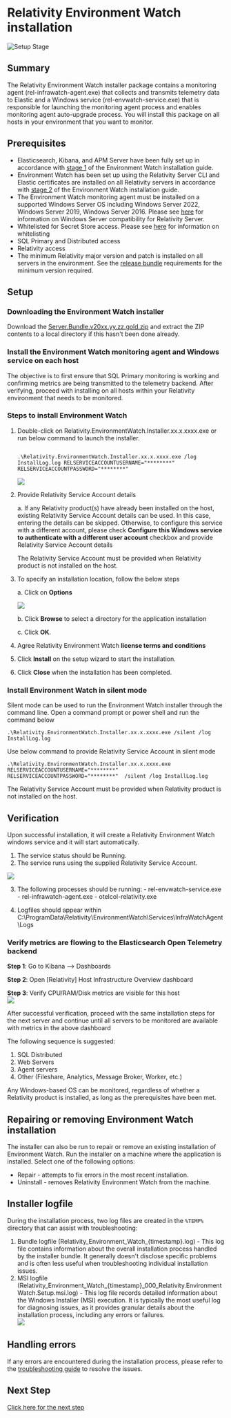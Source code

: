 # Relativity Environment Watch installation

![Setup Stage](../resources/stage_environmentwatch.png)

## Summary
The Relativity Environment Watch installer package contains a monitoring agent (rel-infrawatch-agent.exe) that collects and transmits telemetry data to Elastic and a Windows service (rel-envwatch-service.exe) that is responsible for launching the monitoring agent process and enables monitoring agent auto-upgrade process. You will install this package on all hosts in your environment that you want to monitor.

## Prerequisites

- Elasticsearch, Kibana, and APM Server have been fully set up in accordance with [stage 1](/docs/elasticsearch_setup.md) of the Environment Watch installation guide.
- Environment Watch has been set up using the Relativity Server CLI and Elastic certificates are installed on all Relativity servers in accordance with [stage 2](/docs/cli_environmentwatch_setup.md) of the Environment Watch installation guide.
- The Environment Watch monitoring agent must be installed on a supported Windows Server OS including Windows Server 2022, Windows Server 2019, Windows Server 2016. Please see [here](https://help.relativity.com/Server2024/Content/Installing_and_Upgrading/System_requirements/Compatibility_matrix.htm#Relativitysystemrequirementsmatrix) for information on Windows Server compatibility for Relativity Server.
- Whitelisted for Secret Store access. Please see [here](https://help.relativity.com/Server2024/Content/System_Guides/Secret_Store/Secret_Store.htm#Configuringclients) for information on whitelisting
- SQL Primary and Distributed access
- Relativity access
- The minimum Relativity major version and patch is installed on all servers in the environment. See the [release bundle](https://github.com/relativitydev/server-bundle-release/releases) requirements for the minimum version required.

## Setup

### Downloading the Environment Watch installer

Download the [Server.Bundle.v20xx.yy.zz.gold.zip](https://github.com/relativitydev/server-bundle-release/releases) and extract the ZIP contents to a local directory if this hasn't been done already.

### Install the Environment Watch monitoring agent and Windows service on each host

The objective is to first ensure that SQL Primary monitoring is working and confirming metrics are being transmitted to the telemetry backend. After verifying, proceed with installing on all hosts within your Relativity environment that needs to be monitored.

### Steps to install Environment Watch

1. Double-click on Relativity.EnvironmentWatch.Installer.xx.x.xxxx.exe or run below command to launch the installer.<br/>
   
	```

	.\Relativity.EnvironmentWatch.Installer.xx.x.xxxx.exe /log InstallLog.log RELSERVICEACCOUNTUSERNAME="********" RELSERVICEACCOUNTPASSWORD="********"

	```
	![](../resources/Installer_welcome.png)

2. Provide Relativity Service Account details
   
	a. If any Relativity product(s) have already been installed on the host, existing Relativity Service Account details can be used. In this case, entering the details can be skipped. Otherwise, to configure this service with a different account, please check **Configure this Windows service to authenticate with a different user account** checkbox and provide Relativity Service Account details


    <div class="note">The Relativity Service Account must be provided when Relativity product is not installed on the host.</div>

3. To specify an installation location, follow the below steps
 
    a. Click on **Options**

	![](../resources/Installer_diff_location.png)

	b. Click **Browse** to select a directory for the application installation

	c. Click **OK**.

5. Agree Relativity Environment Watch **license terms and conditions**
6. Click **Install** on the setup wizard to start the installation.
7. Click **Close** when the installation has been completed.

### Install Environment Watch in silent mode

Silent mode can be used to run the Environment Watch installer through the command line. Open a command prompt or power shell and run the command below

```
.\Relativity.EnvironmentWatch.Installer.xx.x.xxxx.exe /silent /log InstallLog.log

```

Use below command to provide Relativity Service Account in silent mode  

```
.\Relativity.EnvironmentWatch.Installer.xx.x.xxxx.exe RELSERVICEACCOUNTUSERNAME="********" RELSERVICEACCOUNTPASSWORD="********"  /silent /log InstallLog.log

```

<div class="note">The Relativity Service Account must be provided when Relativity product is not installed on the host.</div>


## Verification
Upon successful installation, it will create a Relativity Environment Watch windows service and it will start automatically.

  1. The service status should be Running.
  2. The service runs using the supplied Relativity Service Account. 

![](../resources/Installer_service.png)

  3. The following processes should be running:
	- rel-envwatch-service.exe
	- rel-infrawatch-agent.exe
	- otelcol-relativity.exe
  
  4. Logfiles should appear within C:\ProgramData\Relativity\EnvironmentWatch\Services\InfraWatchAgent\Logs

### Verify metrics are flowing to the Elasticsearch Open Telemetry backend<br/>

 **Step 1**: Go to Kibana --> Dashboards<br/>

 **Step 2**: Open [Relativity] Host Infrastructure Overview dashboard<br/>

 **Step 3**: Verify CPU/RAM/Disk metrics are visible for this host<br/>
	![](../resources/Installer_hostmetric.png)

After successful verification, proceed with the same installation steps for the next server and continue until all servers to be monitored are available with metrics in the above dashboard

The following sequence is suggested:
1. SQL Distributed
2. Web Servers
3. Agent servers
4. Other (Fileshare, Analytics, Message Broker, Worker, etc.)

<div class="note">Any Windows-based OS can be monitored, regardless of whether a Relativity product is installed, as long as the prerequisites have been met.</div>

## Repairing or removing Environment Watch installation
The installer can also be run to repair or remove an existing installation of Environment Watch. Run the installer on a machine where the application is installed. Select one of the following options:
- Repair - attempts to fix errors in the most recent installation.
- Uninstall - removes Relativity Environment Watch from the machine.

## Installer logfile
During the installation process, two log files are created in the `%TEMP%` directory that can assist with troubleshooting:
  1. Bundle logfile (Relativity_Environment_Watch_{timestamp}.log)
	- This log file contains information about the overall installation process handled by the installer bundle. It generally doesn't disclose specific problems and is often less useful when troubleshooting individual installation issues.
  2. MSI logfile (Relativity_Environment_Watch_{timestamp}_000_Relativity.EnvironmentWatch.Setup.msi.log)
	- This log file records detailed information about the Windows Installer (MSI) execution. It is typically the most useful log for diagnosing issues, as it provides granular details about the installation process, including any errors or failures.<br/>
    ![](../resources/Installer_logfiles.png)

## Handling errors
If any errors are encountered during the installation process, please refer to the [troubleshooting guide](/docs/environment_watch_troubleshooting.md#troubleshooting-environment-watch-installer-on-windows) to resolve the issues.

## Next Step
[Click here for the next step](relativity_alerts_installation.md)